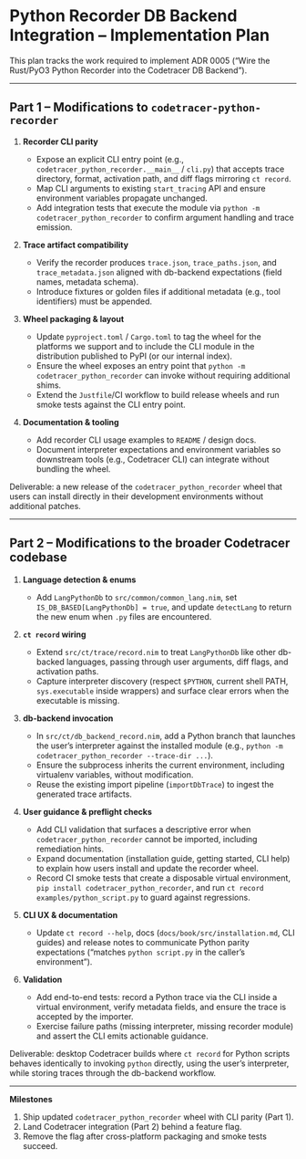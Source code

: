 # Python Recorder DB Backend Integration – Implementation Plan

This plan tracks the work required to implement ADR 0005 (“Wire the Rust/PyO3 Python Recorder into the Codetracer DB Backend”).

---

## Part 1 – Modifications to `codetracer-python-recorder`

1. **Recorder CLI parity**
   - Expose an explicit CLI entry point (e.g., `codetracer_python_recorder.__main__` / `cli.py`) that accepts trace directory, format, activation path, and diff flags mirroring `ct record`.
   - Map CLI arguments to existing `start_tracing` API and ensure environment variables propagate unchanged.
   - Add integration tests that execute the module via `python -m codetracer_python_recorder` to confirm argument handling and trace emission.

2. **Trace artifact compatibility**
   - Verify the recorder produces `trace.json`, `trace_paths.json`, and `trace_metadata.json` aligned with db-backend expectations (field names, metadata schema).
   - Introduce fixtures or golden files if additional metadata (e.g., tool identifiers) must be appended.

3. **Wheel packaging & layout**
   - Update `pyproject.toml` / `Cargo.toml` to tag the wheel for the platforms we support and to include the CLI module in the distribution published to PyPI (or our internal index).
   - Ensure the wheel exposes an entry point that `python -m codetracer_python_recorder` can invoke without requiring additional shims.
   - Extend the `Justfile`/CI workflow to build release wheels and run smoke tests against the CLI entry point.

4. **Documentation & tooling**
   - Add recorder CLI usage examples to `README` / design docs.
   - Document interpreter expectations and environment variables so downstream tools (e.g., Codetracer CLI) can integrate without bundling the wheel.

Deliverable: a new release of the `codetracer_python_recorder` wheel that users can install directly in their development environments without additional patches.

---

## Part 2 – Modifications to the broader Codetracer codebase

1. **Language detection & enums**
   - Add `LangPythonDb` to `src/common/common_lang.nim`, set `IS_DB_BASED[LangPythonDb] = true`, and update `detectLang` to return the new enum when `.py` files are encountered.

2. **`ct record` wiring**
   - Extend `src/ct/trace/record.nim` to treat `LangPythonDb` like other db-backed languages, passing through user arguments, diff flags, and activation paths.
   - Capture interpreter discovery (respect `$PYTHON`, current shell PATH, `sys.executable` inside wrappers) and surface clear errors when the executable is missing.

3. **db-backend invocation**
   - In `src/ct/db_backend_record.nim`, add a Python branch that launches the user’s interpreter against the installed module (e.g., `python -m codetracer_python_recorder --trace-dir ...`).
   - Ensure the subprocess inherits the current environment, including virtualenv variables, without modification.
   - Reuse the existing import pipeline (`importDbTrace`) to ingest the generated trace artifacts.

4. **User guidance & preflight checks**
   - Add CLI validation that surfaces a descriptive error when `codetracer_python_recorder` cannot be imported, including remediation hints.
   - Expand documentation (installation guide, getting started, CLI help) to explain how users install and update the recorder wheel.
   - Record CI smoke tests that create a disposable virtual environment, `pip install codetracer_python_recorder`, and run `ct record examples/python_script.py` to guard against regressions.

5. **CLI UX & documentation**
   - Update `ct record --help`, docs (`docs/book/src/installation.md`, CLI guides) and release notes to communicate Python parity expectations (“matches `python script.py` in the caller’s environment”).

6. **Validation**
   - Add end-to-end tests: record a Python trace via the CLI inside a virtual environment, verify metadata fields, and ensure the trace is accepted by the importer.
   - Exercise failure paths (missing interpreter, missing recorder module) and assert the CLI emits actionable guidance.

Deliverable: desktop Codetracer builds where `ct record` for Python scripts behaves identically to invoking `python` directly, using the user’s interpreter, while storing traces through the db-backend workflow.

---

**Milestones**
1. Ship updated `codetracer_python_recorder` wheel with CLI parity (Part 1).
2. Land Codetracer integration (Part 2) behind a feature flag.
3. Remove the flag after cross-platform packaging and smoke tests succeed.

